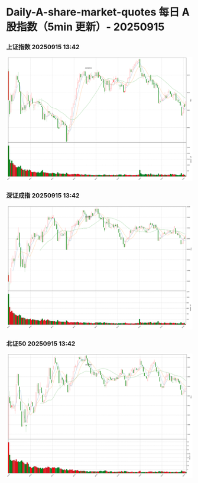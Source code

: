 
# Daily-A-share-market-quotes 每日 A 股指数（5min 更新）- 20250915

### 上证指数 20250915 13:42
![](./fig/2025/9/20250915-sh000001.png)

### 深证成指 20250915 13:42
![](./fig/2025/9/20250915-sz399001.png)

### 北证50 20250915 13:42
![](./fig/2025/9/20250915-bj899050.png)

